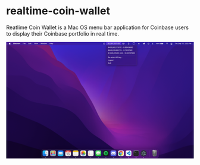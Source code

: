 # realtime-coin-wallet

Reatlime Coin Wallet is a Mac OS menu bar application for Coinbase users to display their Coinbase portfolio in real time.

![image info](./example2.png)
